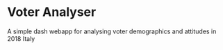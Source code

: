 # Voter Analyser
 A simple dash webapp for analysing voter demographics and attitudes in 2018 Italy
